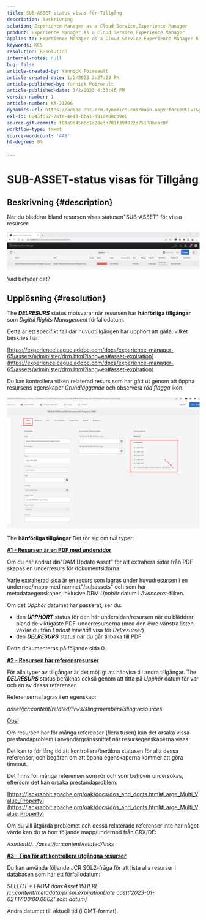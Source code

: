 ```yaml
---
title: SUB-ASSET-status visas för Tillgång
description: Beskrivning
solution: Experience Manager as a Cloud Service,Experience Manager
product: Experience Manager as a Cloud Service,Experience Manager
applies-to: Experience Manager as a Cloud Service,Experience Manager 6.5,Experience Manager
keywords: KCS
resolution: Resolution
internal-notes: null
bug: false
article-created-by: Yannick Poireault
article-created-date: 1/2/2023 3:27:23 PM
article-published-by: Yannick Poireault
article-published-date: 1/2/2023 4:33:46 PM
version-number: 1
article-number: KA-21206
dynamics-url: https://adobe-ent.crm.dynamics.com/main.aspx?forceUCI=1&pagetype=entityrecord&etn=knowledgearticle&id=b9a935ed-b18a-ed11-81ac-6045bd006ce9
exl-id: 6043f652-76fe-4e43-bba1-0910e00cb9e0
source-git-commit: f03a9d45b6c1c28e3b701f39f022d75180bcac0f
workflow-type: tm+mt
source-wordcount: '448'
ht-degree: 0%

---
```


# SUB-ASSET-status visas för Tillgång

## Beskrivning {#description}


När du bläddrar bland resursen visas statusen&quot;SUB-ASSET&quot; för vissa resurser:

![](assets/___798b0791-ba8a-ed11-81ac-6045bd006ce9___.png)

Vad betyder det?


## Upplösning {#resolution}


The <b>*DELRESURS</b>* status motsvarar när resursen har <b>hänförliga tillgångar</b> som *Digital Rights Management* förfallodatum.

Detta är ett specifikt fall där huvudtillgången har upphört att gälla, vilket beskrivs här:

[https://experienceleague.adobe.com/docs/experience-manager-65/assets/administer/drm.html?lang=en#asset-expiration](https://experienceleague.adobe.com/docs/experience-manager-65/assets/administer/drm.html?lang=en#asset-expiration)

Du kan kontrollera vilken relaterad resurs som har gått ut genom att öppna resursens egenskaper *Grundläggande* och observera *röd flagga* ikon:

![](assets/6269940b-b98a-ed11-81ac-6045bd006ce9.png)



The <b>hänförliga tillgångar</b> Det rör sig om två typer:

<u><b>#1 - Resursen är en PDF med undersidor</b></u>

Om du har ändrat din&quot;DAM Update Asset&quot; för att extrahera sidor från PDF skapas en underresurs för dokumentsidorna.

Varje extraherad sida är en resurs som lagras under huvudresursen i en undernod/mapp med namnet&quot;/subassets&quot; och som har metadataegenskaper, inklusive DRM *Upphör* datum i *Avancerat*-fliken.

Om det *Upphör* datumet har passerat, ser du:

- den <b>*UPPHÖRT</b>* status för den här undersidan/resursen när du bläddrar bland de viktigaste PDF-underresurserna (med den övre vänstra listen växlar du från *Endast innehåll* visa för *Delresurser*)
- den <b>*DELRESURS</b>* status när du går tillbaka till PDF


Detta dokumenteras på följande sida 0.



<u><b>#2 - Resursen har referensresurser</b></u>

För alla typer av tillgångar är det möjligt att hänvisa till andra tillgångar. The <b>*DELRESURS</b>* status beräknas också genom att titta på *Upphör* datum för var och en av dessa referenser.

Referenserna lagras i en egenskap:

*asset/jcr:content/related/links/sling:members/sling:resources*

<u>Obs!</u>

Om resursen har för många referenser (flera tusen) kan det orsaka vissa prestandaproblem i användargränssnittet när resursegenskaperna visas.

Det kan ta för lång tid att kontrollera/beräkna statusen för alla dessa referenser, och begäran om att öppna egenskaperna kommer att göra timeout.

Det finns för många referenser som rör och som behöver undersökas, eftersom det kan orsaka prestandaproblem:

[https://jackrabbit.apache.org/oak/docs/dos_and_donts.html#Large_Multi_Value_Property](https://jackrabbit.apache.org/oak/docs/dos_and_donts.html#Large_Multi_Value_Property)

Om du vill åtgärda problemet och dessa relaterade referenser inte har något värde kan du ta bort följande mapp/undernod från CRX/DE:

*/content<b>t</b>/.../asset/jcr:content/related/links*



<u><b>#3 - Tips för att kontrollera utgångna resurser</b></u>

Du kan använda följande JCR SQL2-fråga för att lista alla resurser i databasen som har ett förfallodatum:

*SELECT \* FROM dam:Asset WHERE jcr:content/metadata/prism:expirationDate cast(&#39;2023-01-02T17:00:00.000Z&#39; som datum)*



Ändra datumet till aktuell tid (i GMT-format).
